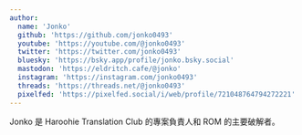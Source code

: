 ```yaml
---
author:
  name: 'Jonko'
  github: 'https://github.com/jonko0493'
  youtube: 'https://youtube.com/@jonko0493'
  twitter: 'https://twitter.com/jonko0493'
  bluesky: 'https://bsky.app/profile/jonko.bsky.social'
  mastodon: 'https://eldritch.cafe/@jonko'
  instagram: 'https://instagram.com/jonko0493'
  threads: 'https://threads.net/@jonko0493'
  pixelfed: 'https://pixelfed.social/i/web/profile/721048764794272221'
---
```


Jonko 是 Haroohie Translation Club 的專案負責人和 ROM 的主要破解者。